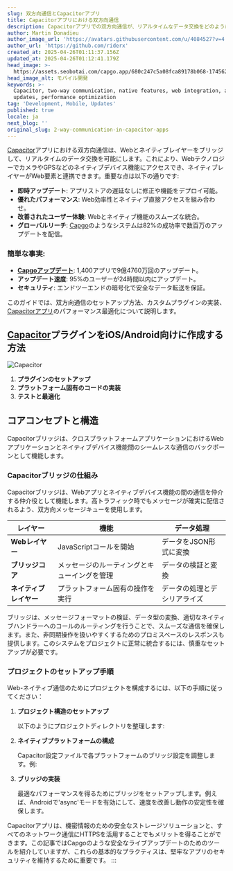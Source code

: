```yaml
---
slug: 双方向通信とCapacitorアプリ
title: Capacitorアプリにおける双方向通信
description: Capacitorアプリでの双方向通信が、リアルタイムなデータ交換をどのように強化し、パフォーマンスとユーザーエクスペリエンスを向上させるかを探ります。
author: Martin Donadieu
author_image_url: 'https://avatars.githubusercontent.com/u/4084527?v=4'
author_url: 'https://github.com/riderx'
created_at: 2025-04-26T01:11:37.156Z
updated_at: 2025-04-26T01:12:41.179Z
head_image: >-
  https://assets.seobotai.com/capgo.app/680c247c5a08fca89178b068-1745629961179.jpg
head_image_alt: モバイル開発
keywords: >-
  Capacitor, two-way communication, native features, web integration, app
  updates, performance optimization
tag: 'Development, Mobile, Updates'
published: true
locale: ja
next_blog: ''
original_slug: 2-way-communication-in-capacitor-apps
---
```

[Capacitor](https://capacitorjs.com/)アプリにおける双方向通信は、Webとネイティブレイヤーをブリッジして、リアルタイムのデータ交換を可能にします。これにより、WebテクノロジーでカメラやGPSなどのネイティブデバイス機能にアクセスでき、ネイティブレイヤーがWeb要素と連携できます。重要な点は以下の通りです:

-   **即時アップデート**: アプリストアの遅延なしに修正や機能をデプロイ可能。
-   **優れたパフォーマンス**: Web効率性とネイティブ直接アクセスを組み合わせ。
-   **改善されたユーザー体験**: Webとネイティブ機能のスムーズな統合。
-   **グローバルリーチ**: [Capgo](https://capgo.app/)のようなシステムは82%の成功率で数百万のアップデートを配信。

### 簡単な事実:

-   **[Capgoアップデート](https://capgo.app/docs/)**: 1,400アプリで9億4760万回のアップデート。
-   **アップデート速度**: 95%のユーザーが24時間以内にアップデート。
-   **セキュリティ**: エンドツーエンドの暗号化で安全なデータ転送を保証。

このガイドでは、双方向通信のセットアップ方法、カスタムプラグインの実装、[Capacitorアプリ](https://capgo.app/blog/capacitor-comprehensive-guide/)のパフォーマンス最適化について説明します。

## [Capacitor](https://capacitorjs.com/)プラグインをiOS/Android向けに作成する方法

![Capacitor](https://assets.seobotai.com/capgo.app/680c247c5a08fca89178b068/7e137b9b90adb3934b29b03381f213c1.jpg)

<Steps>

1. **プラグインのセットアップ**
2. **プラットフォーム固有のコードの実装**
3. **テストと最適化**

</Steps>

## コアコンセプトと構造

Capacitorブリッジは、クロスプラットフォームアプリケーションにおけるWebアプリケーションとネイティブデバイス機能間のシームレスな通信のバックボーンとして機能します。

### Capacitorブリッジの仕組み

Capacitorブリッジは、Webアプリとネイティブデバイス機能の間の通信を仲介する仲介役として機能します。高トラフィック時でもメッセージが確実に配信されるよう、双方向メッセージキューを使用します。

| レイヤー | 機能 | データ処理 |
| --- | --- | --- |
| **Webレイヤー** | JavaScriptコールを開始 | データをJSON形式に変換 |
| **ブリッジコア** | メッセージのルーティングとキューイングを管理 | データの検証と変換 |
| **ネイティブレイヤー** | プラットフォーム固有の操作を実行 | データの処理とデシリアライズ |

ブリッジは、メッセージフォーマットの検証、データ型の変換、適切なネイティブハンドラーへのコールのルーティングを行うことで、スムーズな通信を確保します。また、非同期操作を扱いやすくするためのプロミスベースのレスポンスも提供します。このシステムをプロジェクトに正常に統合するには、慎重なセットアップが必要です。

### プロジェクトのセットアップ手順

Web-ネイティブ通信のためにプロジェクトを構成するには、以下の手順に従ってください：

1.  **プロジェクト構造のセットアップ**
    
    以下のようにプロジェクトディレクトリを整理します:
    
2.  **ネイティブプラットフォームの構成**
    
    Capacitor設定ファイルで各プラットフォームのブリッジ設定を調整します。例:
    
3.  **ブリッジの実装**
    
    最適なパフォーマンスを得るためにブリッジをセットアップします。例えば、Androidで'async'モードを有効にして、速度を改善し動作の安定性を確保します。
    

Capacitorアプリは、機密情報のための安全なストレージソリューションと、すべてのネットワーク通信にHTTPSを活用することでもメリットを得ることができます。この記事ではCapgoのような安全なライブアップデートのためのツールを紹介していますが、これらの基本的なプラクティスは、堅牢なアプリのセキュリティを維持するために重要です。
:::
